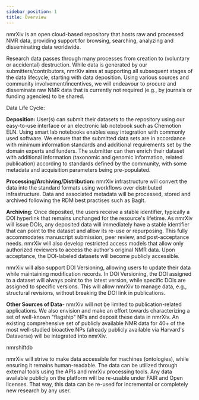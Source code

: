 ```yaml
---
sidebar_position: 1
title: Overview
---
```


nmrXiv is an open cloud-based repository that hosts raw and processed NMR data, providing support for browsing, searching, analyzing and disseminating data worldwide. 


Research data passes through many processes from creation to (voluntary or accidental) destruction. While data is generated by our submitters/contributors, nmrXiv aims at supporting all subsequent stages of the data lifecycle, starting with data deposition. Using various sources and community involvement/incentives, we will endeavour to procure and disseminate raw NMR data that is currently not required (e.g., by journals or funding agencies) to be shared. 

Data Life Cycle:

**Deposition:** User(s) can submit their datasets to the repository using our easy-to-use interface or an electronic lab notebook such as Chemotion ELN. Using smart lab notebooks enables easy integration with commonly used software. We ensure that the submitted data sets are in accordance with minimum information standards and additional requirements set by the domain experts and funders. The submitter can then enrich their dataset with additional information (taxonomic and genomic information, related publication) according to standards defined by the community, with some metadata and acquisition parameters being pre-populated. 

**Processing/Archiving/Distribution:**
nmrXiv infrastructure will convert the data into the standard formats using workflows over distributed infrastructure. Data and associated metadata will be processed, stored and archived following the RDM best practises such as BagIt.


**Archiving:**
Once deposited, the users receive a stable identifier, typically a DOI hyperlink that remains unchanged for the resource's lifetime. As nmrXiv will issue DOIs, any deposited data will immediately have a stable identifier that can point to the dataset and allow its re-use or repurposing. This fully accommodates manuscript submission, peer review, and post-acceptance needs. nmrXiv will also develop restricted access models that allow only authorized reviewers to access the author's original NMR data. Upon acceptance, the DOI-labeled datasets will become publicly accessible.

nmrXiv will also support DOI Versioning, allowing users to update their data while maintaining modification records. In DOI Versioning, the DOI assigned to a dataset will always point to the latest version, while specific DOIs are assigned to specific versions. This will allow nmrXiv to manage data, e.g., structural revisions, without breaking the DOI link in publications.

**Other Sources of Data**- nmrXiv will not be limited to publication-related applications. We also envision and make an effort towards characterizing a set of well-known "flagship" NPs and deposit these data in nmrXiv. An existing comprehensive set of publicly available NMR data for 40+ of the most well-studied bioactive NPs (already publicly available via Harvard's Dataverse) will be integrated into nmrXiv.

nmrshiftdb

nmrXiv will strive to make data accessible for machines (ontologies), while ensuring it remains human-readable. The data can be utilized through external tools using the APIs and nmrXiv processing tools. Any data available publicly on the platform will be re-usable under FAIR and Open licenses. That way, this data can be re-used for incremental or completely new research by any user.



